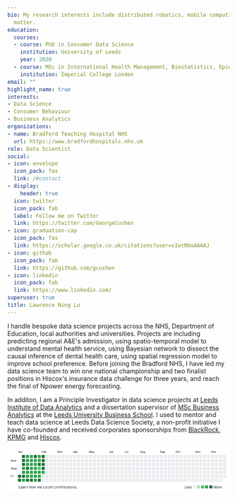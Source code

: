```yaml
---
bio: My research interests include distributed robotics, mobile computing and programmable
  matter.
education:
  courses:
  - course: PhD in Consumer Data Science
    institution: University of Leeds
    year: 2020
  - course: MSc in International Health Management, Biostatistics, Epidemiology
    institution: Imperial College London
email: ""
highlight_name: true
interests:
- Data Science
- Consumer Behaviour 
- Business Analytics
organizations:
- name: Bradford Teaching Hospital NHS
  url: https://www.bradfordhospitals.nhs.uk
role: Data Scientist
social:
- icon: envelope
  icon_pack: fas
  link: /#contact
- display:
    header: true
  icon: twitter
  icon_pack: fab
  label: Follow me on Twitter
  link: https://twitter.com/GeorgeCushen
- icon: graduation-cap
  icon_pack: fas
  link: https://scholar.google.co.uk/citations?user=sIwtMXoAAAAJ
- icon: github
  icon_pack: fab
  link: https://github.com/gcushen
- icon: linkedin
  icon_pack: fab
  link: https://www.linkedin.com/
superuser: true
title: Lawrence Ning Lu
---
```


I handle bespoke data science projects across the NHS, Department of Education, local authorities and universities. Projects are including predicting regional A&E's admission, using spatio-temporal model to understand mental health service, using Bayesian network to dissect the causal inference of dental health care, using spatial regression model to improve school preference. Before joining the Bradford NHS, I have led my data science team to win one national championship and two finalist positions in Hiscox's insurance data challenge for three years, and reach the final of Npower energy forecasting. 

In additon, I am a Principle Investigator in data science projects at [Leeds Institute of Data Analytics](https://lida.leeds.ac.uk/) and a dissertation supervisor of [MSc Business Analytics](https://courses.leeds.ac.uk/g503/business-analytics-and-decision-sciences-msc) at the [Leeds University Business School](https://business.leeds.ac.uk). I used to mentor and teach data science at Leeds Data Science Society, a non-profit initiative I have co-founded and received corporates sponsorships from [BlackRock](https://www.blackrock.com/uk), [KPMG](https://home.kpmg/uk/en/home.html) and [Hiscox](https://www.hiscox.co.uk).

<img src="github_chart.png" />

